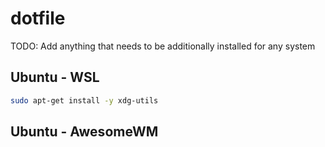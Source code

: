 # dotfile 

TODO: Add anything that needs to be additionally installed for any system

## Ubuntu - WSL 

```sh
sudo apt-get install -y xdg-utils

```


## Ubuntu - AwesomeWM
